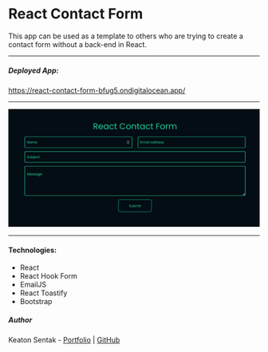 # React Contact Form

This app can be used as a template to others who are trying to create a contact form without a back-end in React.

---

##### Deployed App:

https://react-contact-form-bfug5.ondigitalocean.app/

---

![App Screenshot](./public/contact-form.png)

---

#### Technologies:

- React
- React Hook Form
- EmailJS
- React Toastify
- Bootstrap

##### Author

Keaton Sentak - [Portfolio](https://keatonsentak.dev) | [GitHub](https://github.com/ksentak)
